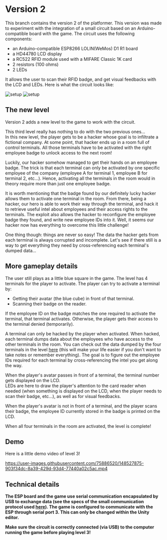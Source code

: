 # Version 2

This branch contains the version 2 of the platformer. This version was made to experiment with the integration of a small circuit based on an Arduino-compatible board with the game.
The circuit uses the following components:

- an Arduino-compatible ESP8266 LOLIN(WeMos) D1 R1 board
- a HD44780 LCD display
- a RC522 RFID module used with a MIFARE Classic 1K card
- 2 resistors (100 ohms)
- 2 LEDs

It allows the user to scan their RFID badge, and get visual feedbacks with the LCD and LEDs.
Here is what the circuit looks like:

![setup](https://user-images.githubusercontent.com/75886520/148432857-61476ce4-ea1b-428d-9c76-13d5b7e734d0.png)
![setup](https://user-images.githubusercontent.com/75886520/148432872-ebdfff0e-62be-48b9-a9e2-ae9fd36e0fa2.jpg)

## The new level

Version 2 adds a new level to the game to work with the circuit.

This third level really has nothing to do with the two previous ones... <br>
In this new level, the player gets to be a hacker whose goal is to infiltrate a fictional company. At some point, that hacker ends up in a room full of control terminals. All those terminals have to be activated with the right employee badge to unlock access to the next room!

Luckily, our hacker somehow managed to get their hands on an employee badge. The trick is that each terminal can only be activated by one specific employee of the company (employee A for terminal 1, employee B for terminal 2, etc...). Hence, activating all the terminals in the room would in theory require more than just one employee badge.

It is worth mentioning that the badge found by our definitely lucky hacker allows them to activate one terminal in the room. From there, being a hacker, our hero is able to work their way through the terminal, and hack it to retrieve useful intel about employees and their access rights to the terminals. The exploit also allows the hacker to reconfigure the employee badge they found, and write new employee IDs into it. Well, it seems our hacker now has everything to overcome this little challenge!

One thing though: things are never so easy! The data the hacker gets from each terminal is always corrupted and incomplete. Let's see if there still is a way to get everything they need by cross-referencing each terminal's dumped data...

## More gameplay details

The user still plays as a little blue square in the game. The level has 4 terminals for the player to activate. The player can try to activate a terminal by:
- Getting their avatar (the blue cube) in front of that terminal.
- Scanning their badge on the reader.

If the employee ID on the badge matches the one required to activate the terminal, that terminal activates. Otherwise, the player gets their access to the terminal denied (temporarily).

A terminal can only be hacked by the player when activated. When hacked, each terminal dumps data about the employees who have access to the other terminals in the room.
You can check out the data dumped by the four terminals in the level [here]() (this will make your life easier if you don't want to take notes or remember everything). 
The goal is to figure out the employee IDs required for each terminal by cross-referencing the intel you get along the way. 

When the player's avatar passes in front of a terminal, the terminal number gets displayed on the LCD. <br>
LEDs are here to draw the player's attention to the card reader when needed (when something is displayed on the LCD, when the player needs to scan their badge, etc...), as well as for visual feedbacks.

When the player's avatar is not in front of a terminal, and the player scans their badge, the employee ID currently stored in the badge is printed on the LCD.

When all four terminals in the room are activated, the level is complete!

## Demo

Here is a little demo video of level 3!

https://user-images.githubusercontent.com/75886520/148527875-903f34dc-8a39-429d-93d4-77440a02c5ac.mp4

## Technical details

**The ESP board and the game use serial communication encapsulated by USB to exchange data (see the specs of the small communication protocol used [here]()). The game is configured to communicate with the ESP through serial port 3. This can only be changed within the Unity editor.**

**Make sure the circuit is correctly connected (via USB) to the computer running the game before playing level 3!**
